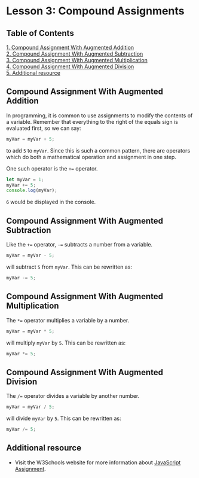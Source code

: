 # Lesson 3: Compound Assignments

## Table of Contents

[1. Compound Assignment With Augmented Addition](#compound-assignment-with-augmented-addition)<br>
[2. Compound Assignment With Augmented Subtraction](#compound-assignment-with-augmented-subtraction)<br>
[3. Compound Assignment With Augmented Multiplication](#compound-assignment-with-augmented-multiplication)<br>
[4. Compound Assignment With Augmented Division](#compound-assignment-with-augmented-division)<br>
[5. Additional resource](#additional-resource)

## Compound Assignment With Augmented Addition

In programming, it is common to use assignments to modify the contents of a variable. Remember that everything to the right of the equals sign is evaluated first, so we can say:

```js
myVar = myVar + 5;
```
to add `5` to `myVar`. Since this is such a common pattern, there are operators which do both a mathematical operation and assignment in one step.

One such operator is the `+=` operator.

```js
let myVar = 1;
myVar += 5;
console.log(myVar);
```

`6` would be displayed in the console.

## Compound Assignment With Augmented Subtraction

Like the `+=` operator, `-=` subtracts a number from a variable.

```js
myVar = myVar - 5;
```

will subtract `5` from `myVar`. This can be rewritten as:

```js
myVar -= 5;
```

## Compound Assignment With Augmented Multiplication

The `*=` operator multiplies a variable by a number.

```js
myVar = myVar * 5;
```

will multiply `myVar` by `5`. This can be rewritten as:

```js
myVar *= 5;
```

## Compound Assignment With Augmented Division

The `/=` operator divides a variable by another number.

```js
myVar = myVar / 5;
```

will divide `myVar` by `5`. This can be rewritten as:

```js
myVar /= 5;
```

## Additional resource
 - Visit the W3Schools website for more information about [JavaScript Assignment](https://www.w3schools.com/js/js_assignment.asp).